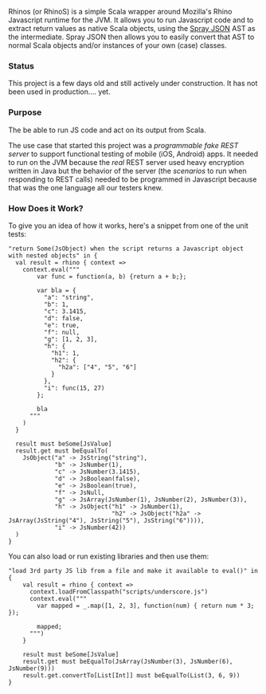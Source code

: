 Rhinos (or RhinoS) is a simple Scala wrapper around Mozilla's Rhino Javascript runtime for the JVM. It allows you to run Javascript code and to extract return values as native Scala objects, using the [Spray JSON](https://github.com/spray/spray-json) AST as the intermediate. Spray JSON then allows you to easily convert that AST to normal Scala objects and/or instances of your own (case) classes.


### Status
This project is a few days old and still actively under construction. It has not been used in production.... yet.


### Purpose
The be able to run JS code and act on its output from Scala. 

The use case that started this project was a _programmable fake REST server_ to support functional testing of mobile (iOS, Android) apps. It needed to run on the JVM because the _real_ REST server used heavy encryption written in Java but the behavior of the server (the _scenarios_ to run when responding to REST calls) needed to be programmed in Javascript because that was the one language all our testers knew.


### How Does it Work?
To give you an idea of how it works, here's a snippet from one of the unit tests:

    "return Some(JsObject) when the script returns a Javascript object with nested objects" in {
      val result = rhino { context =>
        context.eval("""
            var func = function(a, b) {return a + b;};

            var bla = {
              "a": "string",
              "b": 1,
              "c": 3.1415,
              "d": false,
              "e": true,
              "f": null,
              "g": [1, 2, 3],
              "h": {
                "h1": 1,
                "h2": {
                  "h2a": ["4", "5", "6"]
                }
              },
              "i": func(15, 27)
            };

            bla
          """
        )
      }
  
      result must beSome[JsValue]
      result.get must beEqualTo(
        JsObject("a" -> JsString("string"),
                 "b" -> JsNumber(1), 
                 "c" -> JsNumber(3.1415),
                 "d" -> JsBoolean(false), 
                 "e" -> JsBoolean(true),
                 "f" -> JsNull,
                 "g" -> JsArray(JsNumber(1), JsNumber(2), JsNumber(3)),
                 "h" -> JsObject("h1" -> JsNumber(1),
                                 "h2" -> JsObject("h2a" -> JsArray(JsString("4"), JsString("5"), JsString("6")))),
                 "i" -> JsNumber(42))
      )
    }

You can also load or run existing libraries and then use them:

    "load 3rd party JS lib from a file and make it available to eval()" in {
        val result = rhino { context =>
          context.loadFromClasspath("scripts/underscore.js")
          context.eval("""
            var mapped = _.map([1, 2, 3], function(num) { return num * 3; });
        
            mapped;
          """)
        }
    
        result must beSome[JsValue]
        result.get must beEqualTo(JsArray(JsNumber(3), JsNumber(6), JsNumber(9)))
        result.get.convertTo[List[Int]] must beEqualTo(List(3, 6, 9))
    }

